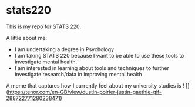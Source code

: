 # stats220
This is my repo for STATS 220. 

A little about me:

- I am undertaking a degree in Psychology
- I am taking STATS 220 because I want to be able to use these tools to investigate mental health.
- I am interested in learning about tools and techniques to further investigate research/data in improving mental health

A meme that captures how I currently feel about my university studies is ! [] (https://tenor.com/en-GB/view/dustin-poirier-justin-gaethje-gif-288722771280238471)
